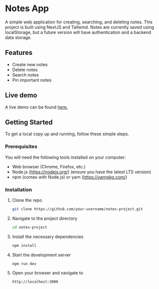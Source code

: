 # Notes App

A simple web application for creating, searching, and deleting notes. This project is built using NextJS and Tailwind. Notes are currently saved using localStorage, but a future version will have authentication and a backend data storage.

## Features

- Create new notes
- Delete notes
- Search notes
- Pin important notes

## Live demo

A live demo can be found <a href="https://notes-8fold.vercel.app" target="_blank">here.</a>

## Getting Started

To get a local copy up and running, follow these simple steps.

### Prerequisites

You will need the following tools installed on your computer:

- Web browser (Chrome, Firefox, etc.)
- Node.js (https://nodejs.org/) (ensure you have the latest LTS version)
- npm (comes with Node.js) or yarn (https://yarnpkg.com/)

### Installation

1. Clone the repo

   ```sh
   git clone https://github.com/your-username/notes-project.git

2. Navigate to the project directory

   ```sh
   cd notes-project

3. Install the necessary dependencies

   ```sh
   npm install

4. Start the development server

   ```sh
   npm run dev

5. Open your browser and navigate to

   ```sh
   http://localhost:3000
